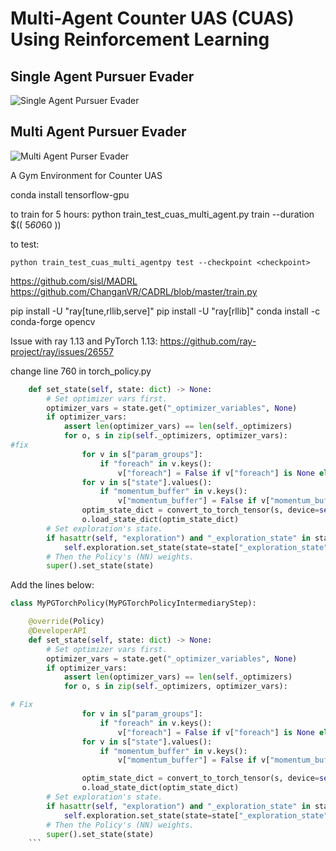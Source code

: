 # Multi-Agent Counter UAS (CUAS) Using Reinforcement Learning

## Single Agent Pursuer Evader
![Single Agent Pursuer Evader](images/1v1_multiagent_ppo.gif)

## Multi Agent Pursuer Evader
![Multi Agent Purser Evader](images/4v1_multiagent_ppo.gif)

A Gym Environment for Counter UAS

conda install tensorflow-gpu


to train for 5 hours:
python train_test_cuas_multi_agent.py train --duration $(( 5*60*60 ))

to test:
```
python train_test_cuas_multi_agentpy test --checkpoint <checkpoint>
```

https://github.com/sisl/MADRL
https://github.com/ChanganVR/CADRL/blob/master/train.py


pip install -U "ray[tune,rllib,serve]"
pip install -U "ray[rllib]"
conda install -c conda-forge opencv


Issue with ray 1.13 and PyTorch 1.13: 
https://github.com/ray-project/ray/issues/26557

change line 760 in torch_policy.py

```python 
    def set_state(self, state: dict) -> None:
        # Set optimizer vars first.
        optimizer_vars = state.get("_optimizer_variables", None)
        if optimizer_vars:
            assert len(optimizer_vars) == len(self._optimizers)
            for o, s in zip(self._optimizers, optimizer_vars):
#fix
                for v in s["param_groups"]:
                    if "foreach" in v.keys():
                        v["foreach"] = False if v["foreach"] is None else v["foreach"]
                for v in s["state"].values():
                    if "momentum_buffer" in v.keys():
                        v["momentum_buffer"] = False if v["momentum_buffer"] is None else v["momentum_buffer"]
                optim_state_dict = convert_to_torch_tensor(s, device=self.device)
                o.load_state_dict(optim_state_dict)
        # Set exploration's state.
        if hasattr(self, "exploration") and "_exploration_state" in state:
            self.exploration.set_state(state=state["_exploration_state"])
        # Then the Policy's (NN) weights.
        super().set_state(state)
```

Add the lines below: 
```python
class MyPGTorchPolicy(MyPGTorchPolicyIntermediaryStep):

    @override(Policy)
    @DeveloperAPI
    def set_state(self, state: dict) -> None:
        # Set optimizer vars first.
        optimizer_vars = state.get("_optimizer_variables", None)
        if optimizer_vars:
            assert len(optimizer_vars) == len(self._optimizers)
            for o, s in zip(self._optimizers, optimizer_vars):

# Fix
                for v in s["param_groups"]:
                    if "foreach" in v.keys():
                        v["foreach"] = False if v["foreach"] is None else v["foreach"]
                for v in s["state"].values():
                    if "momentum_buffer" in v.keys():
                        v["momentum_buffer"] = False if v["momentum_buffer"] is None else v["momentum_buffer"]

                optim_state_dict = convert_to_torch_tensor(s, device=self.device)
                o.load_state_dict(optim_state_dict)
        # Set exploration's state.
        if hasattr(self, "exploration") and "_exploration_state" in state:
            self.exploration.set_state(state=state["_exploration_state"])
        # Then the Policy's (NN) weights.
        super().set_state(state)
    ```